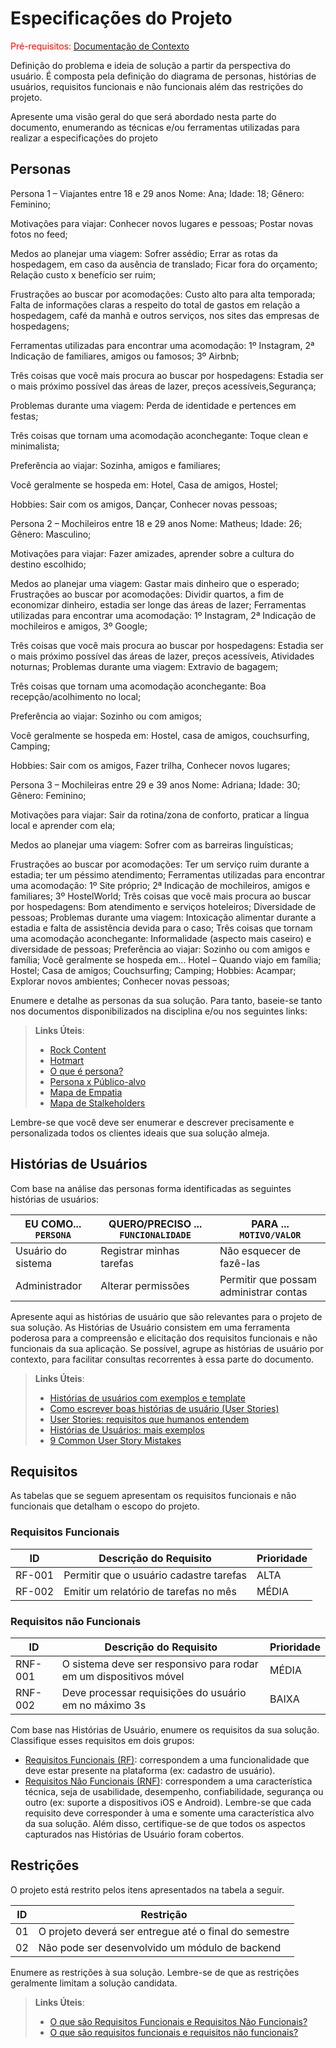 # Especificações do Projeto

<span style="color:red">Pré-requisitos: <a href="1-Documentação de Contexto.md"> Documentação de Contexto</a></span>

Definição do problema e ideia de solução a partir da perspectiva do usuário. É composta pela definição do  diagrama de personas, histórias de usuários, requisitos funcionais e não funcionais além das restrições do projeto.

Apresente uma visão geral do que será abordado nesta parte do documento, enumerando as técnicas e/ou ferramentas utilizadas para realizar a especificações do projeto

## Personas
Persona 1 – Viajantes entre 18 e 29 anos
Nome: Ana;
Idade: 18;
Gênero: Feminino;
 
Motivações para viajar: Conhecer novos lugares e pessoas; 
Postar novas fotos no feed;

Medos ao planejar uma viagem: Sofrer assédio;
Errar as rotas da hospedagem, em caso da ausência de translado;
Ficar fora do orçamento;
Relação custo x benefício ser ruim;

Frustrações ao buscar por acomodações: Custo alto para alta temporada; Falta de informações claras a respeito do total de gastos em relação a hospedagem, café da manhã e outros serviços, nos sites das empresas de hospedagens;

Ferramentas utilizadas para encontrar uma acomodação: 1º Instagram, 2ª Indicação de familiares, amigos ou famosos; 3º Airbnb;

Três coisas que você mais procura ao buscar por hospedagens: Estadia ser o mais próximo possível das áreas de lazer, preços acessíveis,Segurança;

Problemas durante uma viagem: Perda de identidade e pertences em festas; 

Três coisas que tornam uma acomodação aconchegante: Toque clean e minimalista;

Preferência ao viajar: Sozinha, amigos e familiares;

Você geralmente se hospeda em: Hotel, Casa de amigos, Hostel;

Hobbies: Sair com os amigos, Dançar, Conhecer novas pessoas;

Persona 2 – Mochileiros entre 18 e 29 anos
Nome: Matheus;
Idade: 26;
Gênero: Masculino;
 
Motivações para viajar: Fazer amizades, aprender sobre a cultura do destino escolhido;

Medos ao planejar uma viagem: Gastar mais dinheiro que o esperado; 
Frustrações ao buscar por acomodações: Dividir quartos, a fim de economizar dinheiro, estadia ser longe das áreas de lazer;
Ferramentas utilizadas para encontrar uma acomodação: 1º Instagram, 2ª Indicação de mochileiros e amigos, 3º Google;

Três coisas que você mais procura ao buscar por hospedagens: Estadia ser o mais próximo possível das áreas de lazer, preços acessíveis, Atividades noturnas;
Problemas durante uma viagem: Extravio de bagagem;

Três coisas que tornam uma acomodação aconchegante: Boa recepção/acolhimento no local;

Preferência ao viajar: Sozinho ou com amigos; 

Você geralmente se hospeda em: Hostel, casa de amigos, couchsurfing, Camping;

Hobbies: Sair com os amigos, Fazer trilha, Conhecer novos lugares;

Persona 3 – Mochileiras entre 29 e 39 anos
Nome: Adriana;
Idade: 30;
Gênero: Feminino;
 
Motivações para viajar: Sair da rotina/zona de conforto, praticar a língua local e aprender com ela;

Medos ao planejar uma viagem: Sofrer com as barreiras linguísticas;

Frustrações ao buscar por acomodações: Ter um serviço ruim durante a estadia; ter um péssimo atendimento;
Ferramentas utilizadas para encontrar uma acomodação: 1º Site próprio;
2ª Indicação de mochileiros, amigos e familiares;
3º HostelWorld;
Três coisas que você mais procura ao buscar por hospedagens: 
Bom atendimento e serviços hoteleiros;
Diversidade de pessoas;
Problemas durante uma viagem: 
Intoxicação alimentar durante a estadia e falta de assistência devida para o caso;
Três coisas que tornam uma acomodação aconchegante:
Informalidade (aspecto mais caseiro) e diversidade de pessoas;
Preferência ao viajar: 
Sozinho ou com amigos e família;
Você geralmente se hospeda em... 
Hotel – Quando viajo em família;
Hostel;
Casa de amigos;
Couchsurfing;
Camping;
Hobbies: 
Acampar;
Explorar novos ambientes;
Conhecer novas pessoas;






Enumere e detalhe as personas da sua solução. Para tanto, baseie-se tanto nos documentos disponibilizados na disciplina e/ou nos seguintes links:

> **Links Úteis**:
> - [Rock Content](https://rockcontent.com/blog/personas/)
> - [Hotmart](https://blog.hotmart.com/pt-br/como-criar-persona-negocio/)
> - [O que é persona?](https://resultadosdigitais.com.br/blog/persona-o-que-e/)
> - [Persona x Público-alvo](https://flammo.com.br/blog/persona-e-publico-alvo-qual-a-diferenca/)
> - [Mapa de Empatia](https://resultadosdigitais.com.br/blog/mapa-da-empatia/)
> - [Mapa de Stalkeholders](https://www.racecomunicacao.com.br/blog/como-fazer-o-mapeamento-de-stakeholders/)
>
Lembre-se que você deve ser enumerar e descrever precisamente e personalizada todos os clientes ideais que sua solução almeja.

## Histórias de Usuários

Com base na análise das personas forma identificadas as seguintes histórias de usuários:

|EU COMO... `PERSONA`| QUERO/PRECISO ... `FUNCIONALIDADE` |PARA ... `MOTIVO/VALOR`                 |
|--------------------|------------------------------------|----------------------------------------|
|Usuário do sistema  | Registrar minhas tarefas           | Não esquecer de fazê-las               |
|Administrador       | Alterar permissões                 | Permitir que possam administrar contas |

Apresente aqui as histórias de usuário que são relevantes para o projeto de sua solução. As Histórias de Usuário consistem em uma ferramenta poderosa para a compreensão e elicitação dos requisitos funcionais e não funcionais da sua aplicação. Se possível, agrupe as histórias de usuário por contexto, para facilitar consultas recorrentes à essa parte do documento.

> **Links Úteis**:
> - [Histórias de usuários com exemplos e template](https://www.atlassian.com/br/agile/project-management/user-stories)
> - [Como escrever boas histórias de usuário (User Stories)](https://medium.com/vertice/como-escrever-boas-users-stories-hist%C3%B3rias-de-usu%C3%A1rios-b29c75043fac)
> - [User Stories: requisitos que humanos entendem](https://www.luiztools.com.br/post/user-stories-descricao-de-requisitos-que-humanos-entendem/)
> - [Histórias de Usuários: mais exemplos](https://www.reqview.com/doc/user-stories-example.html)
> - [9 Common User Story Mistakes](https://airfocus.com/blog/user-story-mistakes/)

## Requisitos

As tabelas que se seguem apresentam os requisitos funcionais e não funcionais que detalham o escopo do projeto.

### Requisitos Funcionais

|ID    | Descrição do Requisito  | Prioridade |
|------|-----------------------------------------|----|
|RF-001| Permitir que o usuário cadastre tarefas | ALTA | 
|RF-002| Emitir um relatório de tarefas no mês   | MÉDIA |


### Requisitos não Funcionais

|ID     | Descrição do Requisito  |Prioridade |
|-------|-------------------------|----|
|RNF-001| O sistema deve ser responsivo para rodar em um dispositivos móvel | MÉDIA | 
|RNF-002| Deve processar requisições do usuário em no máximo 3s |  BAIXA | 

Com base nas Histórias de Usuário, enumere os requisitos da sua solução. Classifique esses requisitos em dois grupos:

- [Requisitos Funcionais
 (RF)](https://pt.wikipedia.org/wiki/Requisito_funcional):
 correspondem a uma funcionalidade que deve estar presente na
  plataforma (ex: cadastro de usuário).
- [Requisitos Não Funcionais
  (RNF)](https://pt.wikipedia.org/wiki/Requisito_n%C3%A3o_funcional):
  correspondem a uma característica técnica, seja de usabilidade,
  desempenho, confiabilidade, segurança ou outro (ex: suporte a
  dispositivos iOS e Android).
Lembre-se que cada requisito deve corresponder à uma e somente uma
característica alvo da sua solução. Além disso, certifique-se de que
todos os aspectos capturados nas Histórias de Usuário foram cobertos.

## Restrições

O projeto está restrito pelos itens apresentados na tabela a seguir.

|ID| Restrição                                             |
|--|-------------------------------------------------------|
|01| O projeto deverá ser entregue até o final do semestre |
|02| Não pode ser desenvolvido um módulo de backend        |


Enumere as restrições à sua solução. Lembre-se de que as restrições geralmente limitam a solução candidata.

> **Links Úteis**:
> - [O que são Requisitos Funcionais e Requisitos Não Funcionais?](https://codificar.com.br/requisitos-funcionais-nao-funcionais/)
> - [O que são requisitos funcionais e requisitos não funcionais?](https://analisederequisitos.com.br/requisitos-funcionais-e-requisitos-nao-funcionais-o-que-sao/)
